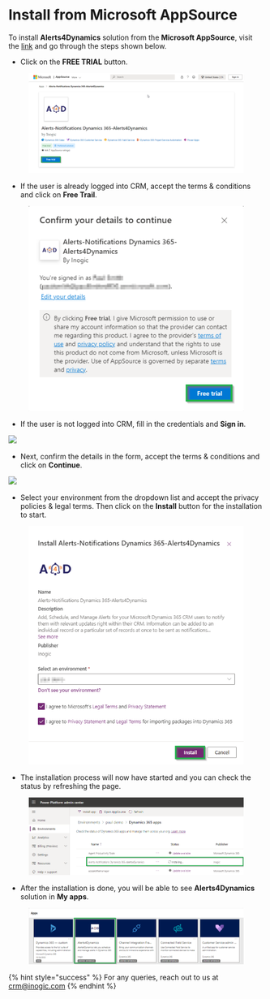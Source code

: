 # Install from Microsoft AppSource

To install **Alerts4Dynamics** solution from the **Microsoft AppSource**, visit the [link](https://appsource.microsoft.com/en-us/product/dynamics-365/inogic.alerts-4-dynamics-add-manage-schedule-notification?tab=Overview) and go through the steps shown below.&#x20;

* Click on the **FREE TRIAL** button.

<figure><img src="../../.gitbook/assets/Appsource_1.png" alt=""><figcaption></figcaption></figure>

* If the user is already logged into CRM, accept the terms & conditions and click on **Free Trail**.

<figure><img src="../../.gitbook/assets/Appsource_2.png" alt=""><figcaption></figcaption></figure>

* If the user is not logged into CRM, fill in the credentials and **Sign in**.

![](../../.gitbook/assets/AppSource\_3.png)

* Next, confirm the details in the form, accept the terms & conditions and click on **Continue**.

![](../../.gitbook/assets/AppSource\_4.png)

* Select your environment from the dropdown list and accept the privacy policies & legal terms. Then click on the **Install** button for the installation to start.

<figure><img src="../../.gitbook/assets/AppSource_5.png" alt=""><figcaption></figcaption></figure>

* The installation process will now have started and you can check the status by refreshing the page.

<figure><img src="../../.gitbook/assets/AppSource_6.png" alt=""><figcaption></figcaption></figure>

* After the installation is done, you will be able to see **Alerts4Dynamics** solution in **My apps**.

<figure><img src="../../.gitbook/assets/AppSource_7.png" alt=""><figcaption></figcaption></figure>

{% hint style="success" %}
For any queries, reach out to us at [crm@inogic.com](mailto:crm@inogic.com)
{% endhint %}
